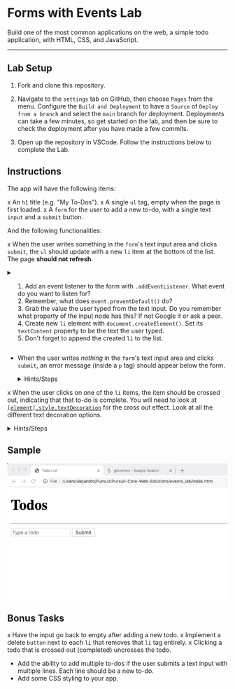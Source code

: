 # Forms with Events Lab

Build one of the most common applications on the web, a simple todo application, with HTML, CSS, and JavaScript.

---

## Lab Setup

1. Fork and clone this repository.

1. Navigate to the `settings` tab on GitHub, then choose `Pages` from the menu. Configure the `Build and Deployment` to have a `Source` of `Deploy from a branch` and select the `main` branch for deployment. Deployments can take a few minutes, so get started on the lab, and then be sure to check the deployment after you have made a few commits.

1. Open up the repository in VSCode. Follow the instructions below to complete the Lab.

## Instructions

The app will have the following items:

x An `h1` title (e.g. "My To-Dos").
x A single `ul` tag, empty when the page is first loaded.
x A `form` for the user to add a new to-do, with a single text `input` and a `submit` button.

And the following functionalities:

x When the user writes something in the `form`'s text input area and clicks `submit`, the `ul` should update with a new `li` item at the bottom of the list. The page **should not refresh**.

  <details>
    <summary
      Hints/Steps
    </summary>

  1. Add an event listener to the form with `.addEventListener`. What event do you want to listen for?
  2. Remember, what does `event.preventDefault()` do?
  3. Grab the value the user typed from the text input. Do you remember what property of the input node has this? If not Google it or ask a peer.
  4. Create new `li` element with `document.createElement()`. Set its `textContent` property to be the text the user typed.
  5. Don't forget to append the created `li` to the list.

  </details>

- When the user writes _nothing_ in the `form`'s text input area and clicks `submit`, an error message (inside a `p` tag) should appear below the form.

  <details>
    <summary>
      Hints/Steps
    </summary>

  1. How can you check if the input text has something typed or not?
  2. Have an empty paragraph that is above the `<ul>` and under the `<form>`. If the user didn't type anything, modify the content of the paragraph to display a text like: 'Error. Todo cannot be empty'

  </details>

x When the user clicks on one of the `li` items, the item should be crossed out, indicating that that to-do is complete. You will need to look at [`[element].style.textDecoration`](https://www.w3schools.com/jsref/prop_style_textdecoration.asp) for the cross out effect. Look at all the different text decoration options.

  <details>
    <summary>
      Hints/Steps
    </summary>

  1. You will need to add an event listener to all the `li` elements. Those `li` elements have yet to be created. How can you add an event listener to these?
  2. How can you only affect the `li` that was clicked on?

  </details>

## Sample

![todos being added to todo list](/todos.gif)

## Bonus Tasks

x Have the input go back to empty after adding a new todo.
x Implement a delete `button` next to each `li` that removes that `li` tag entirely.
x Clicking a todo that is crossed out (completed) uncrosses the todo.
- Add the ability to add multiple to-dos if the user submits a text input with multiple lines. Each line should be a new to-do.
- Add some CSS styling to your app.
